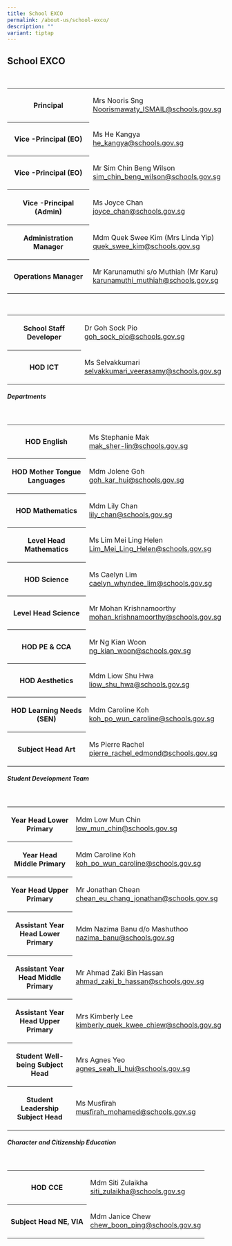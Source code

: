```yaml
---
title: School EXCO
permalink: /about-us/school-exco/
description: ""
variant: tiptap
---
```

<h2><strong>School EXCO</strong></h2><p><br></p><table><tbody><tr><th rowspan="1" colspan="1"><p>Principal<br></p></th><td rowspan="1" colspan="1"><p>Mrs Nooris Sng<br><a href="mailto:Noorismawaty_ISMAIL@schools.gov.sg" rel="noopener noreferrer nofollow" target="_blank">Noorismawaty_ISMAIL@schools.gov.sg</a><br></p></td></tr><tr><th rowspan="1" colspan="1"><p>Vice -Principal (EO)</p></th><td rowspan="1" colspan="1"><p>Ms He Kangya<br><a href="mailto:he_kangya@schools.gov.sg" rel="noopener noreferrer nofollow" target="_blank">he_kangya@schools.gov.sg</a><br></p></td></tr><tr><th rowspan="1" colspan="1"><p>Vice -Principal (EO)</p></th><td rowspan="1" colspan="1"><p>Mr Sim Chin Beng Wilson<br><a href="mailto:sim_chin_beng_wilson@schools.gov.sg" rel="noopener noreferrer nofollow" target="_blank">sim_chin_beng_wilson@schools.gov.sg</a></p></td></tr><tr><th rowspan="1" colspan="1"><p>Vice -Principal (Admin)<br></p></th><td rowspan="1" colspan="1"><p>Ms Joyce Chan<br><a href="mailto:joyce_chan@schools.gov.sg" rel="noopener noreferrer nofollow" target="_blank">joyce_chan@schools.gov.sg</a><br></p></td></tr><tr><th rowspan="1" colspan="1"><p>Administration Manager</p></th><td rowspan="1" colspan="1"><p>Mdm Quek Swee Kim (Mrs Linda Yip)<br><a href="mailto:quek_swee_kim@schools.gov.sg" rel="noopener noreferrer nofollow" target="_blank">quek_swee_kim@schools.gov.sg</a><br></p></td></tr><tr><th rowspan="1" colspan="1"><p>Operations Manager</p></th><td rowspan="1" colspan="1"><p>Mr Karunamuthi s/o Muthiah (Mr Karu)<br><a href="mailto:karunamuthi_muthiah@schools.gov.sg" rel="noopener noreferrer nofollow" target="_blank">karunamuthi_muthiah@schools.gov.sg</a></p></td></tr></tbody></table><p><br></p><table><tbody><tr><th rowspan="1" colspan="1"><p>School Staff Developer</p></th><td rowspan="1" colspan="1"><p>Dr Goh Sock Pio<br><a href="mailto:goh_sock_pio@schools.gov.sg" rel="noopener noreferrer nofollow" target="_blank">goh_sock_pio@schools.gov.sg</a><br></p></td></tr><tr><th rowspan="1" colspan="1"><p>HOD ICT</p></th><td rowspan="1" colspan="1"><p>Ms Selvakkumari<br><a href="mailto:selvakkumari_veerasamy@schools.gov.sg" rel="noopener noreferrer nofollow" target="_blank">selvakkumari_veerasamy@schools.gov.sg</a></p></td></tr></tbody></table><h5>Departments</h5><p><br></p><table><tbody><tr><th rowspan="1" colspan="1"><p>HOD English</p></th><td rowspan="1" colspan="1"><p>Ms Stephanie Mak<br><a href="mailto:mak_sher-lin@schools.gov.sg" rel="noopener noreferrer nofollow" target="_blank">mak_sher-lin@schools.gov.sg</a><br></p></td></tr><tr><th rowspan="1" colspan="1"><p>HOD Mother Tongue Languages</p></th><td rowspan="1" colspan="1"><p>Mdm Jolene Goh<br><a href="mailto:goh_kar_hui@schools.gov.sg" rel="noopener noreferrer nofollow" target="_blank">goh_kar_hui@schools.gov.sg</a><br></p></td></tr><tr><th rowspan="1" colspan="1"><p>HOD Mathematics</p></th><td rowspan="1" colspan="1"><p>Mdm Lily Chan<br><a href="mailto:lily_chan@schools.gov.sg" rel="noopener noreferrer nofollow" target="_blank">lily_chan@schools.gov.sg</a></p></td></tr><tr><th rowspan="1" colspan="1"><p>Level Head Mathematics</p></th><td rowspan="1" colspan="1"><p>Ms Lim Mei Ling Helen<br><a href="mailto:Lim_Mei_Ling_Helen@schools.gov.sg" rel="noopener noreferrer nofollow" target="_blank">Lim_Mei_Ling_Helen@schools.gov.sg</a></p></td></tr><tr><th rowspan="1" colspan="1"><p>HOD Science</p></th><td rowspan="1" colspan="1"><p>Ms Caelyn Lim<br><a href="mailto:caelyn_whyndee_lim@schools.gov.sg" rel="noopener noreferrer nofollow" target="_blank">caelyn_whyndee_lim@schools.gov.sg</a></p></td></tr><tr><th rowspan="1" colspan="1"><p>Level Head Science</p></th><td rowspan="1" colspan="1"><p>Mr Mohan Krishnamoorthy<br><a href="mailto:mohan_krishnamoorthy@schools.gov.sg" rel="noopener noreferrer nofollow" target="_blank">mohan_krishnamoorthy@schools.gov.sg</a></p></td></tr><tr><th rowspan="1" colspan="1"><p>HOD PE &amp; CCA</p></th><td rowspan="1" colspan="1"><p>Mr Ng Kian Woon<br><a href="mailto:ng_kian_woon@schools.gov.sg" rel="noopener noreferrer nofollow" target="_blank">ng_kian_woon@schools.gov.sg</a></p></td></tr><tr><th rowspan="1" colspan="1"><p>HOD Aesthetics</p></th><td rowspan="1" colspan="1"><p>Mdm Liow Shu Hwa<br><a href="mailto:liow_shu_hwa@schools.gov.sg" rel="noopener noreferrer nofollow" target="_blank">liow_shu_hwa@schools.gov.sg</a></p></td></tr><tr><th rowspan="1" colspan="1"><p>HOD Learning Needs (SEN)</p></th><td rowspan="1" colspan="1"><p>Mdm Caroline Koh<br><a href="mailto:koh_po_wun_caroline@schools.gov.sg" rel="noopener noreferrer nofollow" target="_blank">koh_po_wun_caroline@schools.gov.sg</a></p></td></tr><tr><th rowspan="1" colspan="1"><p>Subject Head Art</p></th><td rowspan="1" colspan="1"><p>Ms Pierre Rachel<br><a href="mailto:pierre_rachel_edmond@schools.gov.sg" rel="noopener noreferrer nofollow" target="_blank">pierre_rachel_edmond@schools.gov.sg</a></p></td></tr></tbody></table><h5>Student Development Team</h5><p><br></p><table><tbody><tr><th rowspan="1" colspan="1"><p>Year Head Lower Primary</p></th><td rowspan="1" colspan="1"><p>Mdm Low Mun Chin<br><a href="mailto:low_mun_chin@schools.gov.sg" rel="noopener noreferrer nofollow" target="_blank">low_mun_chin@schools.gov.sg</a><br></p></td></tr><tr><th rowspan="1" colspan="1"><p>Year Head Middle Primary</p></th><td rowspan="1" colspan="1"><p>Mdm Caroline Koh<br><a href="mailto:koh_po_wun_caroline@schools.gov.sg" rel="noopener noreferrer nofollow" target="_blank">koh_po_wun_caroline@schools.gov.sg</a><br></p></td></tr><tr><th rowspan="1" colspan="1"><p>Year Head Upper Primary</p></th><td rowspan="1" colspan="1"><p>Mr Jonathan Chean<br><a href="mailto:chean_eu_chang_jonathan@schools.gov.sg" rel="noopener noreferrer nofollow" target="_blank">chean_eu_chang_jonathan@schools.gov.sg</a></p></td></tr><tr><th rowspan="1" colspan="1"><p>Assistant Year Head Lower Primary</p></th><td rowspan="1" colspan="1"><p>Mdm Nazima Banu d/o Mashuthoo<br><a href="mailto:nazima_banu@schools.gov.sg" rel="noopener noreferrer nofollow" target="_blank">nazima_banu@schools.gov.sg</a></p></td></tr><tr><th rowspan="1" colspan="1"><p>Assistant Year Head Middle Primary</p></th><td rowspan="1" colspan="1"><p>Mr Ahmad Zaki Bin Hassan<br><a href="mailto:ahmad_zaki_b_hassan@schools.gov.sg" rel="noopener noreferrer nofollow" target="_blank">ahmad_zaki_b_hassan@schools.gov.sg</a></p></td></tr><tr><th rowspan="1" colspan="1"><p>Assistant Year Head Upper Primary</p></th><td rowspan="1" colspan="1"><p>Mrs Kimberly Lee<br><a href="mailto:kimberly_quek_kwee_chiew@schools.gov.sg" rel="noopener noreferrer nofollow" target="_blank">kimberly_quek_kwee_chiew@schools.gov.sg</a></p></td></tr><tr><th rowspan="1" colspan="1"><p>Student Well-being Subject Head</p></th><td rowspan="1" colspan="1"><p>Mrs Agnes Yeo<br><a href="mailto:agnes_seah_li_hui@schools.gov.sg" rel="noopener noreferrer nofollow" target="_blank">agnes_seah_li_hui@schools.gov.sg</a></p></td></tr><tr><th rowspan="1" colspan="1"><p>Student Leadership Subject Head</p></th><td rowspan="1" colspan="1"><p>Ms Musfirah <br><a href="mailto:musfirah_mohamed@schools.gov.sg" rel="noopener noreferrer nofollow" target="_blank">musfirah_mohamed@schools.gov.sg</a></p></td></tr></tbody></table><h5>Character and Citizenship Education</h5><p><br></p><table><tbody><tr><th rowspan="1" colspan="1"><p>HOD CCE</p></th><td rowspan="1" colspan="1"><p>Mdm Siti Zulaikha<br><a href="mailto:siti_zulaikha@schools.gov.sg" rel="noopener noreferrer nofollow" target="_blank">siti_zulaikha@schools.gov.sg</a><br></p></td></tr><tr><th rowspan="1" colspan="1"><p>Subject Head NE, VIA</p></th><td rowspan="1" colspan="1"><p>Mdm Janice Chew<br><a href="mailto:chew_boon_ping@schools.gov.sg" rel="noopener noreferrer nofollow" target="_blank">chew_boon_ping@schools.gov.sg</a><br></p></td></tr></tbody></table><p></p>